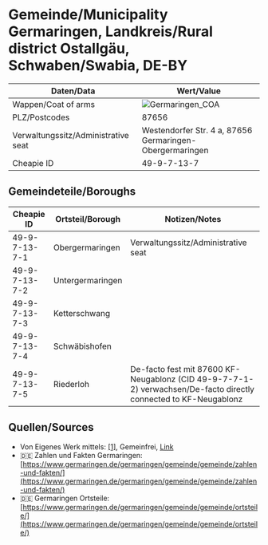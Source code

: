 # Gemeinde/Municipality Germaringen, Landkreis/Rural district Ostallgäu, Schwaben/Swabia, DE-BY

| Daten/Data | Wert/Value |
| ---- | ----- |
| Wappen/Coat of arms | ![Germaringen_COA](https://upload.wikimedia.org/wikipedia/commons/thumb/d/da/Wappen_von_Germaringen.svg/140px-Wappen_von_Germaringen.svg.png) |
| PLZ/Postcodes | 87656 |
| Verwaltungssitz/Administrative seat | Westendorfer Str. 4 a, 87656 Germaringen-Obergermaringen |
| Cheapie ID | 49-9-7-13-7 |

## Gemeindeteile/Boroughs

| Cheapie ID | Ortsteil/Borough | Notizen/Notes |
| ---------- | ----------------- | ------------- |
| 49-9-7-13-7-1 | Obergermaringen | Verwaltungssitz/Administrative seat |
| 49-9-7-13-7-2 | Untergermaringen | |
| 49-9-7-13-7-3 | Ketterschwang | |
| 49-9-7-13-7-4 | Schwäbishofen | |
| 49-9-7-13-7-5 | Riederloh | De-facto fest mit 87600 KF-Neugablonz (CID 49-9-7-7-1-2) verwachsen/De-facto directly connected to KF-Neugablonz |

## Quellen/Sources

- Von Eigenes Werk mittels: <a rel="nofollow" class="external autonumber" href="https://www.germaringen.de/germaringen/gemeinde/gemeinde/zahlen-und-fakten/">[1]</a>, Gemeinfrei, <a href="https://commons.wikimedia.org/w/index.php?curid=35763803">Link</a>
- :de: Zahlen und Fakten Germaringen: [https://www.germaringen.de/germaringen/gemeinde/gemeinde/zahlen-und-fakten/](https://www.germaringen.de/germaringen/gemeinde/gemeinde/zahlen-und-fakten/)
- :de: Germaringen Ortsteile: [https://www.germaringen.de/germaringen/gemeinde/gemeinde/ortsteile/](https://www.germaringen.de/germaringen/gemeinde/gemeinde/ortsteile/)